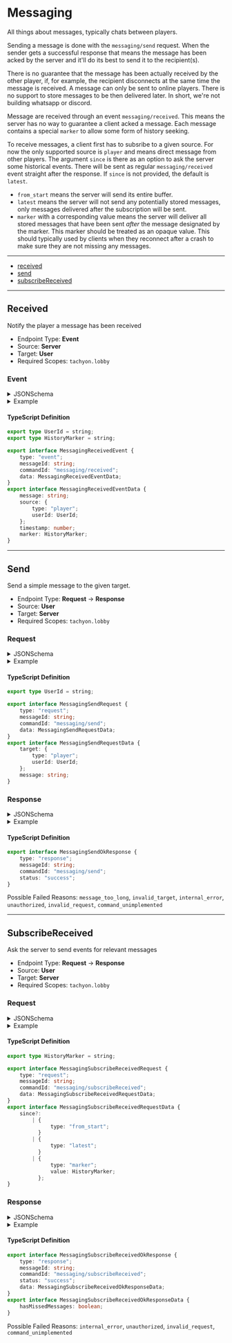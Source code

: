 <!-- THIS FILE IS AUTOMATICALLY GENERATED, PLEASE DO NOT EDIT IT MANUALLY -->

# Messaging

All things about messages, typically chats between players.

Sending a message is done with the `messaging/send` request. When the sender
gets a successful response that means the message has been acked by the server
and it'll do its best to send it to the recipient(s).

There is no guarantee that the message has been actually received by the other
player, if, for example, the recipient disconnects at the same time the message
is received. A message can only be sent to online players. There is no support
to store messages to be then delivered later. In short, we're not building
whatsapp or discord.

Message are received through an event `messaging/received`. This means the server
has no way to guarantee a client acked a message. Each message contains a
special `marker` to allow some form of history seeking.

To receive messages, a client first has to subsribe to a given source. For now
the only supported source is `player` and means direct message from other
players.
The argument `since` is there as an option to ask the server some historical
events. There will be sent as regular `messaging/received` event straight after
the response. If `since` is not provided, the default is `latest`.
* `from_start` means the server will send its entire buffer.
* `latest` means the server will not send any potentially stored messages, only
  messages delivered after the subscription will be sent.
* `marker` with a corresponding value means the server will deliver all stored
  messages that have been sent *after* the message designated by the marker.
  This marker should be treated as an opaque value.
  This should typically used by clients when they reconnect after a crash to
  make sure they are not missing any messages.

---
- [received](#received)
- [send](#send)
- [subscribeReceived](#subscribereceived)
---

## Received

Notify the player a message has been received

- Endpoint Type: **Event**
- Source: **Server**
- Target: **User**
- Required Scopes: `tachyon.lobby`

### Event

<details>
<summary>JSONSchema</summary>

```json
{
    "title": "MessagingReceivedEvent",
    "tachyon": {
        "source": "server",
        "target": "user",
        "scopes": ["tachyon.lobby"]
    },
    "type": "object",
    "properties": {
        "type": { "const": "event" },
        "messageId": { "type": "string" },
        "commandId": { "const": "messaging/received" },
        "data": {
            "title": "MessagingReceivedEventData",
            "type": "object",
            "properties": {
                "message": { "type": "string" },
                "source": {
                    "type": "object",
                    "properties": {
                        "type": { "const": "player" },
                        "userId": { "$ref": "../../definitions/userId.json" }
                    },
                    "required": ["type", "userId"]
                },
                "timestamp": {
                    "$ref": "../../definitions/unixTime.json",
                    "description": "time at which the message was received by the server"
                },
                "marker": { "$ref": "../../definitions/historyMarker.json" }
            },
            "required": ["message", "source", "timestamp", "marker"]
        }
    },
    "required": ["type", "messageId", "commandId", "data"]
}

```
</details>

<details>
<summary>Example</summary>

```json
{
    "type": "event",
    "messageId": "eu",
    "commandId": "messaging/received",
    "data": {
        "message": "cupidatat Ut velit",
        "source": {
            "type": "player",
            "userId": "351"
        },
        "timestamp": 1705432698000000,
        "marker": "-576460745805023"
    }
}
```
</details>

#### TypeScript Definition
```ts
export type UserId = string;
export type HistoryMarker = string;

export interface MessagingReceivedEvent {
    type: "event";
    messageId: string;
    commandId: "messaging/received";
    data: MessagingReceivedEventData;
}
export interface MessagingReceivedEventData {
    message: string;
    source: {
        type: "player";
        userId: UserId;
    };
    timestamp: number;
    marker: HistoryMarker;
}
```
---

## Send

Send a simple message to the given target.

- Endpoint Type: **Request** -> **Response**
- Source: **User**
- Target: **Server**
- Required Scopes: `tachyon.lobby`

### Request

<details>
<summary>JSONSchema</summary>

```json
{
    "title": "MessagingSendRequest",
    "tachyon": {
        "source": "user",
        "target": "server",
        "scopes": ["tachyon.lobby"]
    },
    "type": "object",
    "properties": {
        "type": { "const": "request" },
        "messageId": { "type": "string" },
        "commandId": { "const": "messaging/send" },
        "data": {
            "title": "MessagingSendRequestData",
            "type": "object",
            "properties": {
                "target": {
                    "type": "object",
                    "properties": {
                        "type": { "const": "player" },
                        "userId": { "$ref": "../../definitions/userId.json" }
                    },
                    "required": ["type", "userId"]
                },
                "message": { "type": "string", "maxLength": 512 }
            },
            "required": ["target", "message"]
        }
    },
    "required": ["type", "messageId", "commandId", "data"]
}

```
</details>

<details>
<summary>Example</summary>

```json
{
    "type": "request",
    "messageId": "proident ullamco enim ad",
    "commandId": "messaging/send",
    "data": {
        "target": {
            "type": "player",
            "userId": "351"
        },
        "message": "dolore adipisicing fugiat"
    }
}
```
</details>

#### TypeScript Definition
```ts
export type UserId = string;

export interface MessagingSendRequest {
    type: "request";
    messageId: string;
    commandId: "messaging/send";
    data: MessagingSendRequestData;
}
export interface MessagingSendRequestData {
    target: {
        type: "player";
        userId: UserId;
    };
    message: string;
}
```
### Response

<details>
<summary>JSONSchema</summary>

```json
{
    "title": "MessagingSendResponse",
    "tachyon": {
        "source": "server",
        "target": "user",
        "scopes": ["tachyon.lobby"]
    },
    "anyOf": [
        {
            "title": "MessagingSendOkResponse",
            "type": "object",
            "properties": {
                "type": { "const": "response" },
                "messageId": { "type": "string" },
                "commandId": { "const": "messaging/send" },
                "status": { "const": "success" }
            },
            "required": ["type", "messageId", "commandId", "status"]
        },
        {
            "title": "MessagingSendFailResponse",
            "type": "object",
            "properties": {
                "type": { "const": "response" },
                "messageId": { "type": "string" },
                "commandId": { "const": "messaging/send" },
                "status": { "const": "failed" },
                "reason": {
                    "enum": [
                        "message_too_long",
                        "invalid_target",
                        "internal_error",
                        "unauthorized",
                        "invalid_request",
                        "command_unimplemented"
                    ]
                },
                "details": { "type": "string" }
            },
            "required": ["type", "messageId", "commandId", "status", "reason"]
        }
    ]
}

```
</details>

<details>
<summary>Example</summary>

```json
{
    "type": "response",
    "messageId": "Duis dolore labore",
    "commandId": "messaging/send",
    "status": "success"
}
```
</details>

#### TypeScript Definition
```ts
export interface MessagingSendOkResponse {
    type: "response";
    messageId: string;
    commandId: "messaging/send";
    status: "success";
}
```
Possible Failed Reasons: `message_too_long`, `invalid_target`, `internal_error`, `unauthorized`, `invalid_request`, `command_unimplemented`

---

## SubscribeReceived

Ask the server to send events for relevant messages

- Endpoint Type: **Request** -> **Response**
- Source: **User**
- Target: **Server**
- Required Scopes: `tachyon.lobby`

### Request

<details>
<summary>JSONSchema</summary>

```json
{
    "title": "MessagingSubscribeReceivedRequest",
    "tachyon": {
        "source": "user",
        "target": "server",
        "scopes": ["tachyon.lobby"]
    },
    "type": "object",
    "properties": {
        "type": { "const": "request" },
        "messageId": { "type": "string" },
        "commandId": { "const": "messaging/subscribeReceived" },
        "data": {
            "title": "MessagingSubscribeReceivedRequestData",
            "type": "object",
            "properties": {
                "since": {
                    "anyOf": [
                        {
                            "type": "object",
                            "properties": { "type": { "const": "from_start" } },
                            "required": ["type"]
                        },
                        {
                            "type": "object",
                            "properties": { "type": { "const": "latest" } },
                            "required": ["type"]
                        },
                        {
                            "type": "object",
                            "properties": {
                                "type": { "const": "marker" },
                                "value": {
                                    "$ref": "../../definitions/historyMarker.json"
                                }
                            },
                            "required": ["type", "value"]
                        }
                    ],
                    "default": { "type": "latest" }
                }
            }
        }
    },
    "required": ["type", "messageId", "commandId", "data"]
}

```
</details>

<details>
<summary>Example</summary>

```json
{
    "type": "request",
    "messageId": "nostrud dolore elit reprehenderit",
    "commandId": "messaging/subscribeReceived",
    "data": {
        "ut_9ee": -81368696.68960571,
        "fugiat_b": 26924455
    }
}
```
</details>

#### TypeScript Definition
```ts
export type HistoryMarker = string;

export interface MessagingSubscribeReceivedRequest {
    type: "request";
    messageId: string;
    commandId: "messaging/subscribeReceived";
    data: MessagingSubscribeReceivedRequestData;
}
export interface MessagingSubscribeReceivedRequestData {
    since?:
        | {
              type: "from_start";
          }
        | {
              type: "latest";
          }
        | {
              type: "marker";
              value: HistoryMarker;
          };
}
```
### Response

<details>
<summary>JSONSchema</summary>

```json
{
    "title": "MessagingSubscribeReceivedResponse",
    "tachyon": {
        "source": "server",
        "target": "user",
        "scopes": ["tachyon.lobby"]
    },
    "anyOf": [
        {
            "title": "MessagingSubscribeReceivedOkResponse",
            "type": "object",
            "properties": {
                "type": { "const": "response" },
                "messageId": { "type": "string" },
                "commandId": { "const": "messaging/subscribeReceived" },
                "status": { "const": "success" },
                "data": {
                    "title": "MessagingSubscribeReceivedOkResponseData",
                    "type": "object",
                    "properties": {
                        "hasMissedMessages": {
                            "description": "set to true when the marker sent doesn't match any message stored by the server.",
                            "type": "boolean"
                        }
                    },
                    "required": ["hasMissedMessages"]
                }
            },
            "required": ["type", "messageId", "commandId", "status", "data"]
        },
        {
            "title": "MessagingSubscribeReceivedFailResponse",
            "type": "object",
            "properties": {
                "type": { "const": "response" },
                "messageId": { "type": "string" },
                "commandId": { "const": "messaging/subscribeReceived" },
                "status": { "const": "failed" },
                "reason": {
                    "enum": [
                        "internal_error",
                        "unauthorized",
                        "invalid_request",
                        "command_unimplemented"
                    ]
                },
                "details": { "type": "string" }
            },
            "required": ["type", "messageId", "commandId", "status", "reason"]
        }
    ]
}

```
</details>

<details>
<summary>Example</summary>

```json
{
    "type": "response",
    "messageId": "qui ut Excepteur mollit",
    "commandId": "messaging/subscribeReceived",
    "status": "success",
    "data": {
        "hasMissedMessages": false
    }
}
```
</details>

#### TypeScript Definition
```ts
export interface MessagingSubscribeReceivedOkResponse {
    type: "response";
    messageId: string;
    commandId: "messaging/subscribeReceived";
    status: "success";
    data: MessagingSubscribeReceivedOkResponseData;
}
export interface MessagingSubscribeReceivedOkResponseData {
    hasMissedMessages: boolean;
}
```
Possible Failed Reasons: `internal_error`, `unauthorized`, `invalid_request`, `command_unimplemented`

